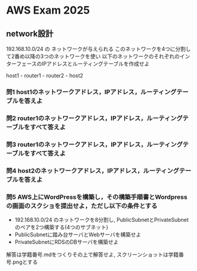 # AWS Exam 2025

## network設計

192.168.10.0/24 の ネットワークが与えられる
このネットワークを4つに分割して2番め以降の3つのネットワークを使い
以下のネットワークのそれぞれのインターフェースのIPアドレスとルーティングテーブルを作成せよ

host1 - router1 - router2 - host2

### 問1 host1のネットワークアドレス，IPアドレス，ルーティングテーブルを答えよ

### 問2 router1のネットワークアドレス，IPアドレス，ルーティングテーブルをすべて答えよ

### 問3 router1のネットワークアドレス，IPアドレス，ルーティングテーブルをすべて答えよ

### 問4 host2のネットワークアドレス，IPアドレス，ルーティングテーブルを答えよ

### 問5 AWS上にWordPressを構築し，その構築手順書とWordpressの画面のスクショを提出せよ，ただし以下の条件とする

- 192.168.10.0/24 のネットワークを8分割し, PublicSubnetとPrivateSubnetのペアを2つ構築する(4つのサブネット)
- PublicSubnetに踏み台サーバとWebサーバを構築せよ
- PrivateSubnetにRDSのDBサーバを構築せよ


解答は学籍番号.mdをつくりその上で解答せよ, スクリーンショットは学籍番号.pngとする